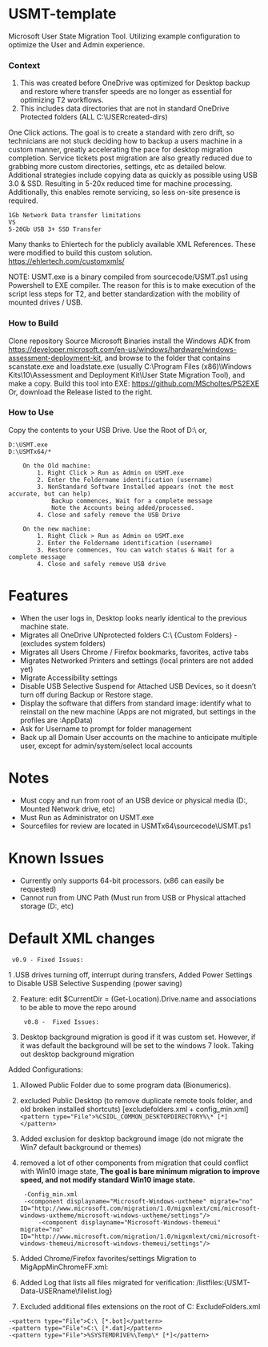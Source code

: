 # USMT-template
Microsoft User State Migration Tool.  Utilizing example configuration to optimize the User and Admin experience.  

### Context
1. This was created before OneDrive was optimized for Desktop backup and restore where transfer speeds are no longer as essential for optimizing T2 workflows.
2. This includes data directories that are not in standard OneDrive Protected folders (ALL C:\USERcreated-dirs)

 One Click actions.  The goal is to create a standard with zero drift, so technicians are not stuck deciding how to backup a users machine in a custom manner, greatly accelerating the pace for desktop migration completion.  Service tickets post migration are also greatly reduced due to grabbing more custom directories, settings, etc as detailed below.
Additional strategies include copying data as quickly as possible using USB 3.0 & SSD. Resulting in 5-20x reduced time for machine processing.  Additionally, this enables remote servicing, so less on-site presence is required.

```
1Gb Network Data transfer limitations
VS
5-20Gb USB 3+ SSD Transfer
```

Many thanks to Ehlertech for the publicly available XML References.  These were modified to build this custom solution.
https://ehlertech.com/customxmls/

NOTE: USMT.exe is a binary compiled from sourcecode/USMT.ps1 using Powershell to EXE compiler.  The reason for this is to make execution of the script less steps for T2, and better standardization with the mobility of mounted drives / USB.
### How to Build

Clone repository
Source Microsoft Binaries
install the Windows ADK from https://developer.microsoft.com/en-us/windows/hardware/windows-assessment-deployment-kit, and browse to the folder that contains scanstate.exe and loadstate.exe (usually C:\Program Files (x86)\Windows Kits\10\Assessment and Deployment Kit\User State Migration Tool), and make a copy. 
Build this tool into EXE: https://github.com/MScholtes/PS2EXE
Or, download the Release listed to the right.

### How to Use

Copy the contents to your USB Drive.  Use the Root of D:\ or,
	
	D:\USMT.exe
	D:\USMTx64/*

        On the Old machine:
            1. Right Click > Run as Admin on USMT.exe
            2. Enter the Foldername identification (username)
            3. NonStandard Software Installed appears (not the most accurate, but can help)
                Backup commences, Wait for a complete message
                Note the Accounts being added/processed.
            4. Close and safely remove the USB Drive
                
        On the new machine:
            1. Right Click > Run as Admin on USMT.exe
            2. Enter the Foldername identification (username)
            3. Restore commences, You can watch status & Wait for a complete message
            4. Close and safely remove USB drive

# Features
- When the user logs in, Desktop looks nearly identical to the previous machine state.
- Migrates all OneDrive UNprotected folders C:\ {Custom Folders} -(excludes system folders)
- Migrates all Users Chrome / Firefox bookmarks, favorites, active tabs
- Migrates Networked Printers and settings (local printers are not added yet)
- Migrate Accessibility settings
- Disable USB Selective Suspend for Attached USB Devices, so it doesn’t turn off during Backup or Restore stage.
- Display the software that differs from standard image: identify what to reinstall on the new machine (Apps are not migrated, but settings in the profiles are :AppData)
- Ask for Username to prompt for folder management
- Back up all Domain User accounts on the machine to anticipate multiple user, except for admin/system/select local accounts

# Notes
- Must copy and run from root of an USB device or physical media (D:\, Mounted Network drive, etc)
- Must Run as Administrator on USMT.exe
- Sourcefiles for review are located in USMTx64\sourcecode\USMT.ps1

# Known Issues
- Currently only supports 64-bit processors. (x86 can easily be requested)
- Cannot run from UNC Path (Must run from USB or Physical attached storage (D:, etc)

# Default XML changes

     v0.9 - Fixed Issues:

1 .USB drives turning off, interrupt during transfers, Added Power Settings to Disable USB Selective Suspending (power saving)

2. Feature: edit $CurrentDir = (Get-Location).Drive.name and associations to be able to move the repo around

        v0.8 - 	Fixed Issues:

3. Desktop background migration is good if it was custom set.  However, if it was default the background will be set to the windows 7 look.  Taking out desktop background migration

Added Configurations:

1. Allowed Public Folder due to some program data (Bionumerics).
2. excluded Public Desktop (to remove duplicate remote tools folder, and old broken installed shortcuts) [excludefolders.xml + config_min.xml]
```<pattern type="File">%CSIDL_COMMON_DESKTOPDIRECTORY%\* [*]</pattern>```
3. Added exclusion for desktop background image (do not migrate the Win7 default background or themes)
4. removed a lot of other components from migration that could conflict with Win10 image state, **The goal is bare minimum migration to improve speed, and not modify standard Win10 image state.**

		-Config_min.xml
		-<component displayname="Microsoft-Windows-uxtheme" migrate="no" ID="http://www.microsoft.com/migration/1.0/migxmlext/cmi/microsoft-windows-uxtheme/microsoft-windows-uxtheme/settings"/>
	        -<component displayname="Microsoft-Windows-themeui" migrate="no" ID="http://www.microsoft.com/migration/1.0/migxmlext/cmi/microsoft-windows-themeui/microsoft-windows-themeui/settings"/>

5. Added Chrome/Firefox favorites/settings Migration to MigAppMinChromeFF.xml:
6. Added Log that lists all files migrated for verification: /listfiles:{USMT-Data-USERname\filelist.log}
7. Excluded additional files extensions on the root of C: ExcludeFolders.xml
```
-<pattern type="File">C:\ [*.bot]</pattern>
-<pattern type="File">C:\ [*.dat]</pattern>
-<pattern type="File">%SYSTEMDRIVE%\Temp\* [*]</pattern>
```